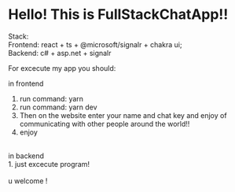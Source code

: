 <h1>Hello! This is FullStackChatApp!!</h1>

Stack:<br/>
Frontend: react + ts + @microsoft/signalr + chakra ui; <br/>
Backend: c# + asp.net + signalr

For excecute my app you should:

in frontend<br/>
1. run command: yarn<br/>
2. run command: yarn dev<br/>
3. Then on the website enter your name and chat key and enjoy of communicating with other people around the world!!<br/>
4. enjoy<br/>
<br/>
in backend <br/>
1. just excecute program!<br/>
<br/>
u welcome !<br/>
